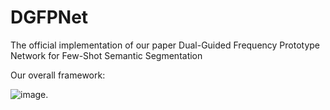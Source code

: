 # DGFPNet
The official implementation of our paper Dual-Guided Frequency Prototype Network for Few-Shot Semantic Segmentation

Our overall framework:


![image](https://github.com/GoWithTheWind3333/DGFPNet/assets/39591847/c096c8dd-79b0-4626-b233-aa7e657dc407).

